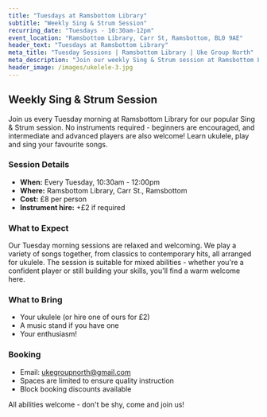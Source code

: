 ```yaml
---
title: "Tuesdays at Ramsbottom Library"
subtitle: "Weekly Sing & Strum Session"
recurring_date: "Tuesdays - 10:30am-12pm"
event_location: "Ramsbottom Library, Carr St, Ramsbottom, BL0 9AE"
header_text: "Tuesdays at Ramsbottom Library"
meta_title: "Tuesday Sessions | Ramsbottom Library | Uke Group North"
meta_description: "Join our weekly Sing & Strum session at Ramsbottom Library every Tuesday 10:30am-12pm. £8 per person. No instruments required, beginners encouraged."
header_image: /images/ukelele-3.jpg
---
```


## Weekly Sing & Strum Session

Join us every Tuesday morning at Ramsbottom Library for our popular Sing & Strum session. No instruments required - beginners are encouraged, and intermediate and advanced players are also welcome! Learn ukulele, play and sing your favourite songs.

### Session Details

- **When:** Every Tuesday, 10:30am - 12:00pm
- **Where:** Ramsbottom Library, Carr St., Ramsbottom
- **Cost:** £8 per person
- **Instrument hire:** +£2 if required

### What to Expect

Our Tuesday morning sessions are relaxed and welcoming. We play a variety of songs together, from classics to contemporary hits, all arranged for ukulele. The session is suitable for mixed abilities - whether you're a confident player or still building your skills, you'll find a warm welcome here.

### What to Bring

- Your ukulele (or hire one of ours for £2)
- A music stand if you have one
- Your enthusiasm!

### Booking

- Email: [ukegroupnorth@gmail.com](mailto:ukegroupnorth@gmail.com)
- Spaces are limited to ensure quality instruction
- Block booking discounts available

All abilities welcome - don't be shy, come and join us!